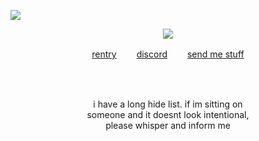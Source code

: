 ![](https://komarev.com/ghpvc/?username=deviqnt&color=FFCC01&label=roses)
<p align="center">
<img src="https://file.garden/ZtttMuQF4zKolxd7/argenthill"/>
</p>
<p align="center"
  
[rentry](https://rentry.co/xiaother)  　　[discord](https://discordid.netlify.app/?id=601029140149174272)  　　[send me stuff](https://deviqntask.straw.page/)

</p>
<br>
<br>
<p align="center">
i have a long hide list. if im sitting on
  <br>
  someone and it doesnt look intentional,
  <br>
 please whisper and inform me
</p>
